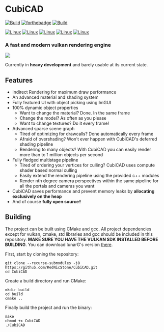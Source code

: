# CubiCAD
[![Build](https://img.shields.io/badge/powered_by-VULKAN-red.svg?style=for-the-badge)]()
[![forthebadge](https://img.shields.io/badge/runs_on-my_machine-orange.svg?style=for-the-badge)]()
[![Build](https://img.shields.io/badge/created_with-C++-green.svg?style=for-the-badge)]()

[![Linux](https://img.shields.io/badge/os-linux-lightgray.svg?style=flat-square)]()
[![Linux](https://img.shields.io/github/languages/top/RedNicStone/CubiCAD?style=flat-square)]()
[![Linux](https://img.shields.io/github/stars/RedNicStone/CubiCAD?style=flat-square)]()
[![Linux](https://img.shields.io/github/commit-activity/w/RedNicStone/CubiCAD?style=flat-square)]()
[![Linux](https://img.shields.io/github/last-commit/RedNicStone/CubiCAD?style=flat-square)]()

### A fast and modern vulkan rendering engine

![](/home/nic/CLionProjects/CubiCAD/resources/screenshots/demo_vikingroom_8000.png)

Currently in **heavy development** and barely usable at its current state.

## Features

- Indirect Rendering for maximum draw performance
- An advanced material and shading system
- Fully featured UI with object picking using ImGUI
- 100% dynamic object properties
  - Want to change the material? Done. In the same frame
  - Change the model? As often as you please
  - Want to change textures? Do it every frame!
- Advanced sparse scene graph
  - Tired of optimizing for drawcalls? Done automatically every frame
  - Afraid of overshading? Won't ever happen with CubiCAD's deferred shading pipeline
  - Rendering to many objects? With CubiCAD you can easily render more than to 1 million objects per second
- Fully fledged multistage pipeline
  - Tired of ordering your vertices for culling? CubiCAD uses compute shader based normal culling
  - Easily extend the rendering pipeline using the provided c++ modules
  - Render nth degree camera perspectives within the same pipeline for all the portals and cameras you want
- CubiCAD saves performance and prevent memory leaks by **allocating exclusively on the heap**
- And of course **fully open source**!!

## Building
The project can be built using CMake and gcc.
All project dependencies except for vulkan, cmake, std libraries and gcc should be included in this repository.
**MAKE SURE YOU HAVE THE VULKAN SDK INSTALLED BEFORE BUILDING**. You can download lunarG's version [there](https://www.lunarg.com/vulkan-sdk/).

First, start by cloning the repository:
```shell
git clone --recurse-submodules -j8 https://github.com/RedNicStone/CubiCAD.git
cd CubiCAD
```

Create a build directory and run CMake:
```shell
mkdir build
cd build
cmake ..
```

Finally build the project and run the binary:
```shell
make
chmod +x CubiCAD
./CubiCAD
```
